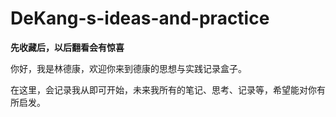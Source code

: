 # DeKang-s-ideas-and-practice
**先收藏后，以后翻看会有惊喜**

你好，我是林德康，欢迎你来到德康的思想与实践记录盒子。

在这里，会记录我从即可开始，未来我所有的笔记、思考、记录等，希望能对你有所启发。